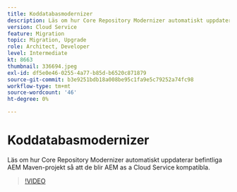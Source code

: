 ```yaml
---
title: Koddatabasmodernizer
description: Läs om hur Core Repository Modernizer automatiskt uppdaterar befintliga AEM Maven-projekt så att de blir AEM as a Cloud Service kompatibla.
version: Cloud Service
feature: Migration
topic: Migration, Upgrade
role: Architect, Developer
level: Intermediate
kt: 8663
thumbnail: 336694.jpeg
exl-id: df5e0e46-0255-4a77-b85d-b6520c871879
source-git-commit: b3e9251bdb18a008be95c1fa9e5c79252a74fc98
workflow-type: tm+mt
source-wordcount: '46'
ht-degree: 0%

---
```


# Koddatabasmodernizer

Läs om hur Core Repository Modernizer automatiskt uppdaterar befintliga AEM Maven-projekt så att de blir AEM as a Cloud Service kompatibla.

>[!VIDEO](https://video.tv.adobe.com/v/336694?quality=12&learn=on)
